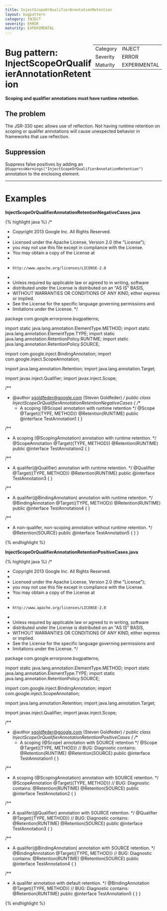 ```yaml
---
title: InjectScopeOrQualifierAnnotationRetention
layout: bugpattern
category: INJECT
severity: ERROR
maturity: EXPERIMENTAL
---
```


<div style="float:right;"><table id="metadata">
<tr><td>Category</td><td>INJECT</td></tr>
<tr><td>Severity</td><td>ERROR</td></tr>
<tr><td>Maturity</td><td>EXPERIMENTAL</td></tr>
</table></div>

# Bug pattern: InjectScopeOrQualifierAnnotationRetention
__Scoping and qualifier annotations must have runtime retention.__

## The problem
The JSR-330 spec allows use of reflection. Not having runtime retention on scoping or qualifer annotations will cause unexpected behavior in frameworks that use reflection.

## Suppression
Suppress false positives by adding an `@SuppressWarnings("InjectScopeOrQualifierAnnotationRetention")` annotation to the enclosing element.

----------

# Examples
__InjectScopeOrQualifierAnnotationRetentionNegativeCases.java__

{% highlight java %}
/*
 * Copyright 2013 Google Inc. All Rights Reserved.
 *
 * Licensed under the Apache License, Version 2.0 (the "License");
 * you may not use this file except in compliance with the License.
 * You may obtain a copy of the License at
 *
 *     http://www.apache.org/licenses/LICENSE-2.0
 *
 * Unless required by applicable law or agreed to in writing, software
 * distributed under the License is distributed on an "AS IS" BASIS,
 * WITHOUT WARRANTIES OR CONDITIONS OF ANY KIND, either express or implied.
 * See the License for the specific language governing permissions and
 * limitations under the License.
 */

package com.google.errorprone.bugpatterns;

import static java.lang.annotation.ElementType.METHOD;
import static java.lang.annotation.ElementType.TYPE;
import static java.lang.annotation.RetentionPolicy.RUNTIME;
import static java.lang.annotation.RetentionPolicy.SOURCE;

import com.google.inject.BindingAnnotation;
import com.google.inject.ScopeAnnotation;

import java.lang.annotation.Retention;
import java.lang.annotation.Target;

import javax.inject.Qualifier;
import javax.inject.Scope;

/**
 * @author sgoldfeder@google.com (Steven Goldfeder)
 */
public class InjectScopeOrQualifierAnnotationRetentionNegativeCases {
  /**
   * A scoping (@Scope) annotation with runtime retention
   */
  @Scope
  @Target({TYPE, METHOD})
  @Retention(RUNTIME)
  public @interface TestAnnotation1 {
  }

  /**
   * A scoping (@ScopingAnnotation) annotation with runtime retention.
   */
  @ScopeAnnotation
  @Target({TYPE, METHOD})
  @Retention(RUNTIME)
  public @interface TestAnnotation2 {
  }

  /**
   * A qualifer(@Qualifier) annotation with runtime retention.
   */
  @Qualifier
  @Target({TYPE, METHOD})
  @Retention(RUNTIME)
  public @interface TestAnnotation3 {
  }

  /**
   * A qualifer(@BindingAnnotation) annotation with runtime retention.
   */
  @BindingAnnotation
  @Target({TYPE, METHOD})
  @Retention(RUNTIME)
  public @interface TestAnnotation4 {
  }

  /**
   * A non-qualifer, non-scoping annotation without runtime retention.
   */
  @Retention(SOURCE)
  public @interface TestAnnotation5 {
  }
}

{% endhighlight %}

__InjectScopeOrQualifierAnnotationRetentionPositiveCases.java__

{% highlight java %}
/*
 * Copyright 2013 Google Inc. All Rights Reserved.
 *
 * Licensed under the Apache License, Version 2.0 (the "License");
 * you may not use this file except in compliance with the License.
 * You may obtain a copy of the License at
 *
 *     http://www.apache.org/licenses/LICENSE-2.0
 *
 * Unless required by applicable law or agreed to in writing, software
 * distributed under the License is distributed on an "AS IS" BASIS,
 * WITHOUT WARRANTIES OR CONDITIONS OF ANY KIND, either express or implied.
 * See the License for the specific language governing permissions and
 * limitations under the License.
 */

package com.google.errorprone.bugpatterns;

import static java.lang.annotation.ElementType.METHOD;
import static java.lang.annotation.ElementType.TYPE;
import static java.lang.annotation.RetentionPolicy.SOURCE;

import com.google.inject.BindingAnnotation;
import com.google.inject.ScopeAnnotation;

import java.lang.annotation.Retention;
import java.lang.annotation.Target;

import javax.inject.Qualifier;
import javax.inject.Scope;

/**
 * @author sgoldfeder@google.com (Steven Goldfeder)
 */
public class InjectScopeOrQualifierAnnotationRetentionPositiveCases {
  /**
   * A scoping (@Scope) annotation with SOURCE retention
   */
  @Scope
  @Target({TYPE, METHOD})
  // BUG: Diagnostic contains: @Retention(RUNTIME) 
  @Retention(SOURCE)
  public @interface TestAnnotation1 {
  }

  /**
   * A scoping (@ScopingAnnotation) annotation with SOURCE retention.
   */
  @ScopeAnnotation
  @Target({TYPE, METHOD})
  // BUG: Diagnostic contains: @Retention(RUNTIME) 
  @Retention(SOURCE)
  public @interface TestAnnotation2 {
  }

  /**
   * A qualifer(@Qualifier) annotation with SOURCE retention.
   */
  @Qualifier
  @Target({TYPE, METHOD})
  // BUG: Diagnostic contains: @Retention(RUNTIME) 
  @Retention(SOURCE)
  public @interface TestAnnotation3 {
  }

  /**
   * A qualifer(@BindingAnnotation) annotation with SOURCE retention.
   */
  @BindingAnnotation
  @Target({TYPE, METHOD})
  // BUG: Diagnostic contains: @Retention(RUNTIME) 
  @Retention(SOURCE)
  public @interface TestAnnotation4 {
  }
  
  /**
   * A qualifer annotation with default retention.
   */
  @BindingAnnotation
  @Target({TYPE, METHOD})
  // BUG: Diagnostic contains: @Retention(RUNTIME) 
  public @interface TestAnnotation5 {
  }
}

{% endhighlight %}

